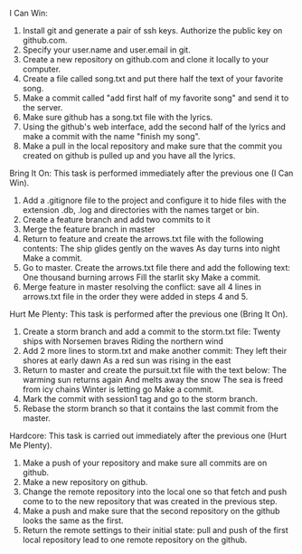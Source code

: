 I Can Win:
1. Install git and generate a pair of ssh keys. Authorize the public key on github.com.
2. Specify your user.name and user.email in git.
3. Create a new repository on github.com and clone it locally to your computer.
4. Create a file called song.txt and put there half the text of your favorite song.
5. Make a commit called "add first half of my favorite song" and send it to the server.
6. Make sure github has a song.txt file with the lyrics.
7. Using the github's web interface, add the second half of the lyrics and make a commit with the name "finish my song".
8. Make a pull in the local repository and make sure that the commit you created on github is pulled up and you have all the lyrics.

Bring It On:
This task is performed immediately after the previous one (I Can Win).
1. Add a .gitignore file to the project and configure it to hide files with the extension .db, .log and directories with the names target or bin.
2. Create a feature branch and add two commits to it
3. Merge the feature branch in master
4. Return to feature and create the arrows.txt file with the following contents:
The ship glides gently on the waves
As day turns into night
Make a commit.
5. Go to master. Create the arrows.txt file there and add the following text:
One thousand burning arrows
Fill the starlit sky
Make a commit.
6. Merge feature in master resolving the conflict: save all 4 lines in arrows.txt file in the order they were added in steps 4 and 5.

Hurt Me Plenty:
This task is performed after the previous one (Bring It On).
1. Create a storm branch and add a commit to the storm.txt file:
Twenty ships with Norsemen braves
Riding the northern wind
2. Add 2 more lines to storm.txt and make another commit:
They left their shores at early dawn
As a red sun was rising in the east
3. Return to master and create the pursuit.txt file with the text below:
The warming sun returns again
And melts away the snow
The sea is freed from icy chains
Winter is letting go
Make a commit.
4. Mark the commit with session1 tag and go to the storm branch.
5. Rebase the storm branch so that it contains the last commit from the master.

Hardcore:
This task is carried out immediately after the previous one (Hurt Me Plenty).
1. Make a push of your repository and make sure all commits are on github.
2. Make a new repository on github.
3. Change the remote repository into the local one so that fetch and push come to to the new repository that was created in the previous step.
4. Make a push and make sure that the second repository on the github looks the same as the first.
5. Return the remote settings to their initial state: pull and push of the first local repository lead to one remote repository on the github.
